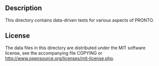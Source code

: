 Description
------------

This directory contains data-driven tests for various aspects of PRONTO.

License
--------

The data files in this directory are distributed under the MIT software
license, see the accompanying file COPYING or
http://www.opensource.org/licenses/mit-license.php.

